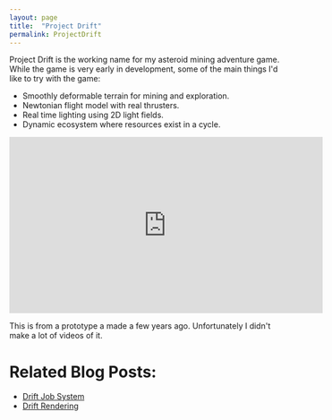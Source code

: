 ```yaml
---
layout: page
title:  "Project Drift"
permalink: ProjectDrift
---
```


Project Drift is the working name for my asteroid mining adventure game. While the game is very early in development, some of the main things I'd like to try with the game:

* Smoothly deformable terrain for mining and exploration.
* Newtonian flight model with real thrusters.
* Real time lighting using 2D light fields.
* Dynamic ecosystem where resources exist in a cycle.

<iframe width="560" height="315" src="https://www.youtube.com/embed/Gi6xu6n2oHo" frameborder="0" allow="accelerometer; autoplay; encrypted-media; gyroscope; picture-in-picture" allowfullscreen></iframe>

This is from a prototype a made a few years ago. Unfortunately I didn't make a lot of videos of it.

# Related Blog Posts:

* [Drift Job System](DriftJobs)
* [Drift Rendering](/Drift-Renderer)
